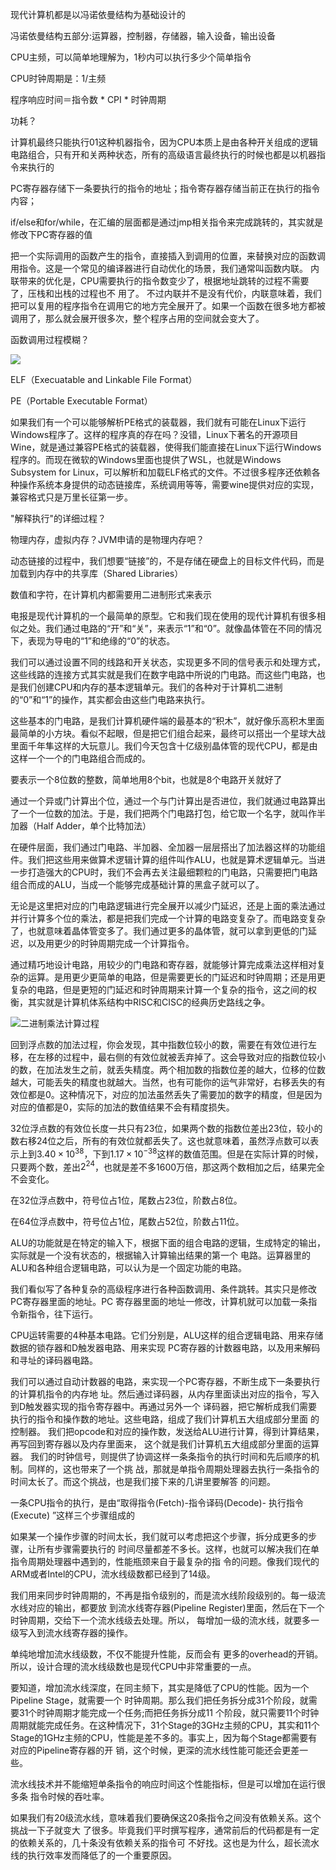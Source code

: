 
现代计算机都是以冯诺依曼结构为基础设计的

冯诺依曼结构五部分:运算器，控制器，存储器，输入设备，输出设备

CPU主频，可以简单地理解为，1秒内可以执行多少个简单指令

CPU时钟周期是：1/主频

程序响应时间＝指令数 * CPI * 时钟周期

功耗？

计算机最终只能执行01这种机器指令，因为CPU本质上是由各种开关组成的逻辑电路组合，只有开和关两种状态，所有的高级语言最终执行的时候也都是以机器指令来执行的

PC寄存器存储下一条要执行的指令的地址；指令寄存器存储当前正在执行的指令内容；

if/else和for/while，在汇编的层面都是通过jmp相关指令来完成跳转的，其实就是修改下PC寄存器的值

把一个实际调用的函数产生的指令，直接插入到调用的位置，来替换对应的函数调用指令。这是一个常见的编译器进行自动优化的场景，我们通常叫函数内联。
内联带来的优化是，CPU需要执行的指令数变少了，根据地址跳转的过程不需要了，压栈和出栈的过程也不 用了。
不过内联并不是没有代价，内联意味着，我们把可以复用的程序指令在调用它的地方完全展开了。如果一个函数在很多地方都被调用了，那么就会展开很多次，整个程序占用的空间就会变大了。

函数调用过程模糊？

![](https://fanchaoo-notebook.oss-cn-beijing.aliyuncs.com/img/WX20191009-105327@2x.png)

ELF（Execuatable and Linkable File Format）

PE（Portable Executable Format）

如果我们有一个可以能够解析PE格式的装载器，我们就有可能在Linux下运行Windows程序了。这样的程序真的存在吗？没错，Linux下著名的开源项目Wine，就是通过兼容PE格式的装载器，使得我们能直接在Linux下运行Windows程序的。而现在微软的Windows里面也提供了WSL，也就是Windows Subsystem for Linux，可以解析和加载ELF格式的文件。不过很多程序还依赖各种操作系统本身提供的动态链接库，系统调用等等，需要wine提供对应的实现，兼容格式只是万里长征第一步。


"解释执行"的详细过程？

物理内存，虚拟内存？JVM申请的是物理内存吧？

动态链接的过程中，我们想要“链接”的，不是存储在硬盘上的目标文件代码，而是加载到内存中的共享库（Shared Libraries）


数值和字符，在计算机内都需要用二进制形式来表示

电报是现代计算机的一个最简单的原型。它和我们现在使用的现代计算机有很多相似之处。我们通过电路的“开”和“关”，来表示“1”和“0”。就像晶体管在不同的情况下，表现为导电的“1”和绝缘的“0”的状态。

我们可以通过设置不同的线路和开关状态，实现更多不同的信号表示和处理方式，这些线路的连接方式其实就是我们在数字电路中所说的门电路。而这些门电路，也是我们创建CPU和内存的基本逻辑单元。我们的各种对于计算机二进制的“0”和“1”的操作，其实都会由这些门电路来执行。


这些基本的门电路，是我们计算机硬件端的最基本的“积木”，就好像乐高积木里面最简单的小方块。看似不起眼，但是把它们组合起来，最终可以搭出一个星球大战里面千年隼这样的大玩意儿。我们今天包含十亿级别晶体管的现代CPU，都是由这样一个一个的门电路组合而成的。


要表示一个8位数的整数，简单地用8个bit，也就是8个电路开关就好了


通过一个异或门计算出个位，通过一个与门计算出是否进位，我们就通过电路算出了一个一位数的加法。于是，我们把两个门电路打包，给它取一个名字，就叫作半加器（Half Adder，单个比特加法）


在硬件层面，我们通过门电路、半加器、全加器一层层搭出了加法器这样的功能组件。我们把这些用来做算术逻辑计算的组件叫作ALU，也就是算术逻辑单元。当进一步打造强大的CPU时，我们不会再去关注最细颗粒的门电路，只需要把门电路组合而成的ALU，当成一个能够完成基础计算的黑盒子就可以了。


无论是这里把对应的门电路逻辑进行完全展开以减少门延迟，还是上面的乘法通过并行计算多个位的乘法，都是把我们完成一个计算的电路变复杂了。而电路变复杂了，也就意味着晶体管变多了。我们通过更多的晶体管，就可以拿到更低的门延迟，以及用更少的时钟周期完成一个计算指令。

通过精巧地设计电路，用较少的门电路和寄存器，就能够计算完成乘法这样相对复杂的运算。是用更少更简单的电路，但是需要更长的门延迟和时钟周期；还是用更复杂的电路，但是更短的门延迟和时钟周期来计算一个复杂的指令，这之间的权衡，其实就是计算机体系结构中RISC和CISC的经典历史路线之争。

![二进制乘法计算过程](https://fanchaoo-notebook.oss-cn-beijing.aliyuncs.com/img/WechatIMG178.png)


回到浮点数的加法过程，你会发现，其中指数位较小的数，需要在有效位进行左移，在左移的过程中，最右侧的有效位就被丢弃掉了。这会导致对应的指数位较小的数，在加法发生之前，就丢失精度。两个相加数的指数位差的越大，位移的位数越大，可能丢失的精度也就越大。当然，也有可能你的运气非常好，右移丢失的有效位都是0。这种情况下，对应的加法虽然丢失了需要加的数字的精度，但是因为对应的值都是0，实际的加法的数值结果不会有精度损失。

32位浮点数的有效位长度一共只有23位，如果两个数的指数位差出23位，较小的数右移24位之后，所有的有效位就都丢失了。这也就意味着，虽然浮点数可以表示上到$3.40×10^{38}$，下到$1.17×10^{-38}$这样的数值范围。但是在实际计算的时候，只要两个数，差出$2^{24}$，也就是差不多1600万倍，那这两个数相加之后，结果完全不会变化。

在32位浮点数中，符号位占1位，尾数占23位，阶数占8位。

在64位浮点数中，符号位占1位，尾数占52位，阶数占11位。


ALU的功能就是在特定的输入下，根据下面的组合电路的逻辑，生成特定的输出，实际就是一个没有状态的，根据输入计算输出结果的第一个 电路。运算器里的ALU和各种组合逻辑电路，可以认为是一个固定功能的电路。

我们看似写了各种复杂的高级程序进行各种函数调用、条件跳转。其实只是修改PC寄存器里面的地址。PC 寄存器里面的地址一修改，计算机就可以加载一条指令新指令，往下运行。



CPU运转需要的4种基本电路。它们分别是，ALU这样的组合逻辑电路、用来存储数据的锁存器和D触发器电路、用来实现 PC寄存器的计数器电路，以及用来解码和寻址的译码器电路。



我们可以通过自动计数器的电路，来实现一个PC寄存器，不断生成下一条要执行的计算机指令的内存地 址。然后通过译码器，从内存里面读出对应的指令，写入到D触发器实现的指令寄存器中。再通过另外一个 译码器，把它解析成我们需要执行的指令和操作数的地址。这些电路，组成了我们计算机五大组成部分里面 的控制器。
我们把opcode和对应的操作数，发送给ALU进行计算，得到计算结果，再写回到寄存器以及内存里面来， 这个就是我们计算机五大组成部分里面的运算器。
我们的时钟信号，则提供了协调这样一条条指令的执行时间和先后顺序的机制。同样的，这也带来了一个挑
战，那就是单指令周期处理器去执行一条指令的时间太长了。而这个挑战，也是我们接下来的几讲里要解答
的问题。

一条CPU指令的执行，是由“取得指令(Fetch)-指令译码(Decode)- 执行指令(Execute) ”这样三个步骤组成的


如果某一个操作步骤的时间太长，我们就可以考虑把这个步骤，拆分成更多的步骤，让所有步骤需要执行的 时间尽量都差不多长。这样，也就可以解决我们在单指令周期处理器中遇到的，性能瓶颈来自于最复杂的指 令的问题。像我们现代的ARM或者Intel的CPU，流水线级数都已经到了14级。

我们用来同步时钟周期的，不再是指令级别的，而是流水线阶段级别的。每一级流水线对应的输出，都要放 到流水线寄存器(Pipeline Register)里面，然后在下一个时钟周期，交给下一个流水线级去处理。所以， 每增加一级的流水线，就要多一级写入到流水线寄存器的操作。

单纯地增加流水线级数，不仅不能提升性能，反而会有 更多的overhead的开销。所以，设计合理的流水线级数也是现代CPU中非常重要的一点。

要知道，增加流水线深度，在同主频下，其实是降低了CPU的性能。因为一个Pipeline Stage，就需要一个 时钟周期。那么我们把任务拆分成31个阶段，就需要31个时钟周期才能完成一个任务;而把任务拆分成11 个阶段，就只需要11个时钟周期就能完成任务。在这种情况下，31个Stage的3GHz主频的CPU，其实和11个 Stage的1GHz主频的CPU，性能是差不多的。事实上，因为每个Stage都需要有对应的Pipeline寄存器的开 销，这个时候，更深的流水线性能可能还会更差一些。


流水线技术并不能缩短单条指令的响应时间这个性能指标，但是可以增加在运行很多条 指令时候的吞吐率。

如果我们有20级流水线，意味着我们要确保这20条指令之间没有依赖关系。这个挑战一下子就变大 了很多。毕竟我们平时撰写程序，通常前后的代码都是有一定的依赖关系的，几十条没有依赖关系的指令可 不好找。这也是为什么，超长流水线的执行效率发而降低了的一个重要原因。
